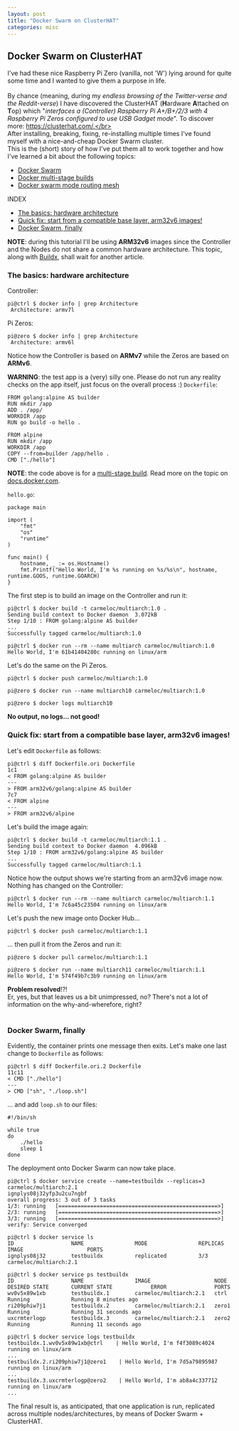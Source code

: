 ```yaml
---
layout: post
title: "Docker Swarm on ClusterHAT"
categories: misc
---
```


## Docker Swarm on ClusterHAT
I've had these nice Raspberry Pi Zero (vanilla, not 'W') lying around for quite some time and I wanted to give them a purpose in life.</br>
</br>
By chance (meaning, during my _endless browsing of the Twitter-verse and the Reddit-verse_) I have discovered the ClusterHAT (**H**ardware **A**ttached on **T**op) which "_interfaces a (Controller) Raspberry Pi A+/B+/2/3 with 4 Raspberry Pi Zeros configured to use USB Gadget mode_". To discover more: https://clusterhat.com/.</br>
</br>
After installing, breaking, fixing, re-installing multiple times I've found myself with a nice-and-cheap Docker Swarm cluster.</br>
This is the (short) story of how I've put them all to work together and how I've learned a bit about the following topics:
- [Docker Swarm](https://docs.docker.com/engine/swarm/)
- [Docker multi-stage builds](https://docs.docker.com/develop/develop-images/multistage-build/)
- [Docker swarm mode routing mesh](https://docs.docker.com/engine/swarm/ingress/)

INDEX
- [The basics: hardware architecture](#basics)
- [Quick fix: start from a compatible base layer, arm32v6 images!](#quick)
- [Docker Swarm, finally](#swarm)

**NOTE**: during this tutorial I'll be using **ARM32v6** images since the Controller and the Nodes do not share a common hardware architecture. This topic, along with [Buildx](https://www.docker.com/blog/multi-arch-images/), shall wait for another article.</br>
<a name="basics"></a>
### The basics: hardware architecture
Controller:
```
pi@ctrl $ docker info | grep Architecture
 Architecture: armv7l
```

Pi Zeros:
```
pi@zero $ docker info | grep Architecture
 Architecture: armv6l
``` 

Notice how the Controller is based on **ARMv7** while the Zeros are based on **ARMv6**.

**WARNING**: the test app is a (very) silly one. Please do not run any reality checks on the app itself, just focus on the overall process :)
`Dockerfile`:
```
FROM golang:alpine AS builder
RUN mkdir /app
ADD . /app/
WORKDIR /app
RUN go build -o hello .

FROM alpine
RUN mkdir /app
WORKDIR /app
COPY --from=builder /app/hello .
CMD ["./hello"]
```

**NOTE**: the code above is for a [multi-stage build](https://docs.docker.com/develop/develop-images/multistage-build/). Read more on the topic on [docs.docker.com](https://docs.docker.com/develop/develop-images/multistage-build/).

`hello.go`:
```
package main

import (
    "fmt"
    "os"
    "runtime"
)

func main() {
    hostname, _ := os.Hostname()
    fmt.Printf("Hello World, I'm %s running on %s/%s\n", hostname, runtime.GOOS, runtime.GOARCH)
}
```

The first step is to build an image on the Controller and run it:
```
pi@ctrl $ docker build -t carmeloc/multiarch:1.0 .
Sending build context to Docker daemon  3.072kB
Step 1/10 : FROM golang:alpine AS builder
...
Successfully tagged carmeloc/multiarch:1.0

pi@ctrl $ docker run --rm --name multiarch carmeloc/multiarch:1.0
Hello World, I'm 61b41404280c running on linux/arm
```

Let's do the same on the Pi Zeros.</br>
```
pi@ctrl $ docker push carmeloc/multiarch:1.0

pi@zero $ docker run --name multiarch10 carmeloc/multiarch:1.0

pi@zero $ docker logs multiarch10
```

**No output, no logs... not good!**

<a name="quick"></a>
### Quick fix: start from a compatible base layer, arm32v6 images!
Let's edit `Dockerfile` as follows:</br>
```
pi@ctrl $ diff Dockerfile.ori Dockerfile
1c1
< FROM golang:alpine AS builder
---
> FROM arm32v6/golang:alpine AS builder
7c7
< FROM alpine
---
> FROM arm32v6/alpine
```

Let's build the image again:
```
pi@ctrl $ docker build -t carmeloc/multiarch:1.1 .
Sending build context to Docker daemon  4.096kB
Step 1/10 : FROM arm32v6/golang:alpine AS builder
...
Successfully tagged carmeloc/multiarch:1.1
```

Notice how the output shows we're starting from an arm32v6 image now.</br>
Nothing has changed on the Controller:
```
pi@ctrl $ docker run --rm --name multiarch carmeloc/multiarch:1.1
Hello World, I'm 7c6a45c23504 running on linux/arm
```

Let's push the new image onto Docker Hub...
```
pi@ctrl $ docker push carmeloc/multiarch:1.1
```

... then pull it from the Zeros and run it:
```
pi@zero $ docker pull carmeloc/multiarch:1.1

pi@zero $ docker run --name multiarch11 carmeloc/multiarch:1.1
Hello World, I'm 574f49b7c3b9 running on linux/arm
```

**Problem resolved**!?!</br>
Er, yes, but that leaves us a bit unimpressed, no? There's not a lot of information on the why-and-wherefore, right?</br>
</br>

<a name="swarm"></a>
### Docker Swarm, finally
Evidently, the container prints one message then exits. Let's make one last change to `Dockerfile` as follows:
```
pi@ctrl $ diff Dockerfile.ori.2 Dockerfile
11c11
< CMD ["./hello"]
---
> CMD ["sh", "./loop.sh"]
```

... and add `loop.sh` to our files:
```
#!/bin/sh

while true
do
    ./hello
    sleep 1
done
```

The deployment onto Docker Swarm can now take place.</br>
```
pi@ctrl $ docker service create --name=testbuildx --replicas=3 carmeloc/multiarch:2.1
ignplys08j32yfp3u2cu7ngbf
overall progress: 3 out of 3 tasks
1/3: running   [==================================================>]
2/3: running   [==================================================>]
3/3: running   [==================================================>]
verify: Service converged

pi@ctrl $ docker service ls
ID                  NAME                MODE                REPLICAS            IMAGE                    PORTS
ignplys08j32        testbuildx          replicated          3/3                 carmeloc/multiarch:2.1

pi@ctrl $ docker service ps testbuildx
ID                  NAME                IMAGE                    NODE                     DESIRED STATE       CURRENT STATE            ERROR               PORTS
wv0v5x89w1xb        testbuildx.1        carmeloc/multiarch:2.1   ctrl                     Running             Running 8 minutes ago
ri209phiw7j1        testbuildx.2        carmeloc/multiarch:2.1   zero1                    Running             Running 31 seconds ago
uxcrmterlogp        testbuildx.3        carmeloc/multiarch:2.1   zero2                    Running             Running 11 seconds ago

pi@ctrl $ docker service logs testbuildx
testbuildx.1.wv0v5x89w1xb@ctrl    | Hello World, I'm f4f3089c4024 running on linux/arm
...
testbuildx.2.ri209phiw7j1@zero1    | Hello World, I'm 7d5a79895987 running on linux/arm
...
testbuildx.3.uxcrmterlogp@zero2    | Hello World, I'm ab8a4c337712 running on linux/arm
...
```

The final result is, as anticipated, that one application is run, replicated across multiple nodes/architectures, by means of Docker Swarm + ClusterHAT.

